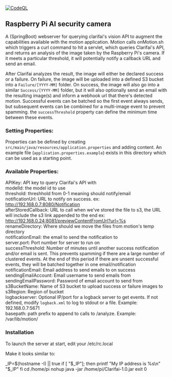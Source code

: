 [![CodeQL](https://github.com/bigboxer23/FrontDoorClarifai/actions/workflows/codeql.yml/badge.svg)](https://github.com/bigboxer23/FrontDoorClarifai/actions/workflows/codeql.yml)

## Raspberry Pi AI security camera

A (SpringBoot) webserver for querying clarifai's vision API to augment the capabilities available with the motion application.
Motion calls onMotion.sh which triggers a curl command to hit a servlet, which queries Clarifai's API,
and returns an analysis of the image taken by the Raspberry Pi's camera.  If it meets a particular threshold,
it will potentially notify a callback URL and send an email.

After Clarifai analyzes the result, the image will either be declared success or a failure. On failure, the image will
be uploaded into a defined S3 bucket into a `Failure/[YYYY-MM]` folder.  On success, the image will also go into a similar
`Success/[YYYY-MM]` folder, but it will also optionally send an email with the resulting image(s) and inform a webhook
url that there's detected motion.  Successful events can be batched so the first event always sends, but subsequent
events can be combined for a multi-image event to prevent spamming.  the `successThreshold` property can define the minimum
time between these events.

### Setting Properties:

Properties can be defined by creating `src/main/java/resources/application.properties` and adding content. An example
file (`application.properties.example`) exists in this directory which can be used as a starting point.<br>

### Available Properties:

APIKey: API key to query Clarifai's API with<br>
modelId: the model id to use<br>
threshold: threshhold from 0-1 meaning should notify/email<br>
notificationUrl: URL to notify on success.  ex: http://192.168.0.7:8080/Notification <br>
afterStoredCallback: URL to call when we've stored the file to s3, the URL will include the s3 link appended to the end
ex: http://192.168.0.24:8081/previewContentFromUrl?url=%s <br>
renameDirectory: Where should we move the files from motion's temp directory<br>
notificationEmail: the email to send the notification to<br>
server.port: Port number for server to run on<br>
successThreshold: Number of minutes until another success notification and/or email is sent.  This prevents spamming
if there are a large number of clustered events.  At the end of this period if there are unsent successful events,
they will be batched together in one email/notification<br>
notificationEmail: Email address to send emails to on success<br>
sendingEmailAccount: Email username to send emails from<br>
sendingEmailPassword: Password of email account to send from<br>
s3BucketName: Name of S3 bucket to upload success or failure images to<br>
s3Region: Region of bucket<br>
logbackserver: Optional IP/port for a logback server to get events. If not defined, modify `logback.xml` to log to
stdout or a file. Example: 192.168.0.7:5671<br>
basepath: path prefix to append to calls to /analyze.  Example: /var/lib/motion/

### Installation

To launch the server at start, edit your /etc/rc.local

Make it looks similar to:

_IP=$(hostname -I) || true
if [ "$_IP"]; then
printf "My IP address is %s\n" "$_IP"
fi
cd /home/pi
nohup java -jar /home/pi/Clarifai-1.0.jar
exit 0
